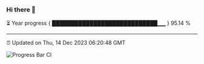 ### Hi there 👋

⏳ Year progress { ████████████████████████████▁▁ } 95.14 %

---

⏰ Updated on Thu, 14 Dec 2023 06:20:48 GMT

![Progress Bar CI](https://github.com/liununu/liununu/workflows/Progress%20Bar%20CI/badge.svg)
